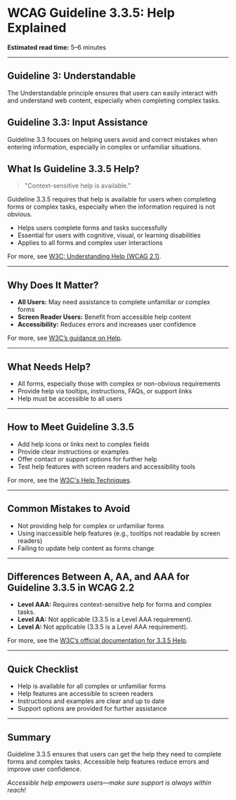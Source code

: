 <!--
title: 3.3.5 - Help
series: Making the Web Accessible for All
description: A practical guide to WCAG Guideline 3.3.5 (Help)—what it means, why it matters, and how to provide accessible help for users completing forms and complex tasks.
keywords: wcag 3.3.5, help, accessibility, web standards, user assistance, user experience
image: WCAG-Series-3.3.5.png
imageAlt: Blue text on yellow background saying, "Web Content Accessibiilty Guiedlines (WCAG) 3.3.5 Explained, Help"
status: published
date: 2025-07-03
excerpt: This guideline ensures context-sensitive help is available for users completing forms and complex tasks.
previous: /wcag/WCAG-Guideline-3-3-4-Error-Prevention-Legal-Financial-Data-Explained, Guideline 3.3.4 - Error Prevention (Legal, Financial, Data)
next: /wcag/WCAG-Guideline-3-3-6-Error-Prevention-All-Explained, Guideline 3.3.6 - Error Prevention (All)
--->

# **WCAG Guideline 3.3.5: Help Explained**

**Estimated read time:** 5–6 minutes

---

## **Guideline 3: Understandable**

The Understandable principle ensures that users can easily interact with and understand web content, especially when completing complex tasks.

## **Guideline 3.3: Input Assistance**

Guideline 3.3 focuses on helping users avoid and correct mistakes when entering information, especially in complex or unfamiliar situations.

## **What Is Guideline 3.3.5 Help?**

> "Context-sensitive help is available."

Guideline 3.3.5 requires that help is available for users when completing forms or complex tasks, especially when the information required is not obvious.

- Helps users complete forms and tasks successfully
- Essential for users with cognitive, visual, or learning disabilities
- Applies to all forms and complex user interactions

For more, see [W3C: Understanding Help (WCAG 2.1)](https://www.w3.org/WAI/WCAG21/Understanding/help.html).

---

## **Why Does It Matter?**

- **All Users:** May need assistance to complete unfamiliar or complex forms
- **Screen Reader Users:** Benefit from accessible help content
- **Accessibility:** Reduces errors and increases user confidence

For more, see [W3C’s guidance on Help](https://www.w3.org/WAI/WCAG22/Understanding/help.html).

---

## **What Needs Help?**

- All forms, especially those with complex or non-obvious requirements
- Provide help via tooltips, instructions, FAQs, or support links
- Help must be accessible to all users

---

## **How to Meet Guideline 3.3.5**

- Add help icons or links next to complex fields
- Provide clear instructions or examples
- Offer contact or support options for further help
- Test help features with screen readers and accessibility tools

For more, see the [W3C's Help Techniques](https://www.w3.org/WAI/WCAG22/Techniques/general/G71).

---

## **Common Mistakes to Avoid**

- Not providing help for complex or unfamiliar forms
- Using inaccessible help features (e.g., tooltips not readable by screen readers)
- Failing to update help content as forms change

---

## **Differences Between A, AA, and AAA for Guideline 3.3.5 in WCAG 2.2**

- **Level AAA:** Requires context-sensitive help for forms and complex tasks.
- **Level AA:** Not applicable (3.3.5 is a Level AAA requirement).
- **Level A:** Not applicable (3.3.5 is a Level AAA requirement).

For more, see the [W3C’s official documentation for 3.3.5 Help](https://www.w3.org/WAI/WCAG22/Understanding/help.html).

---

## **Quick Checklist**

- Help is available for all complex or unfamiliar forms
- Help features are accessible to screen readers
- Instructions and examples are clear and up to date
- Support options are provided for further assistance

---

## **Summary**

Guideline 3.3.5 ensures that users can get the help they need to complete forms and complex tasks. Accessible help features reduce errors and improve user confidence.


*Accessible help empowers users—make sure support is always within reach!* 
